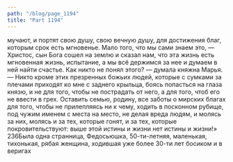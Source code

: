 ```yaml
---
path: "/blog/page_1194"
title: "Part 1194"
---
```


 мучают, и портят свою душу, свою вечную душу, для достижения благ, которым срок есть мгновенье. Мало того, что мы сами знаем это, — Христос, сын Бога сошел на землю и сказал нам, что эта жизнь есть мгновенная жизнь, испытание, а мы всё держимся за нее и думаем в ней найти счастье. Как никто не понял этого? — думала княжна Марья. — Никто кроме этих презренных божьих людей, которые с сумками за плечами приходят ко мне с заднего крыльца, боясь попасться на глаза князю, и не для того, чтобы не пострадать от него, а для того, чтоб его не ввести в грех. Оставить семью, родину, все заботы о мирских благах для того, чтобы не прилепляясь ни к чему, ходить в посконном рубище, под чужим именем с места на место, не делая вреда людям, и молясь за них, молясь и за тех, которые гонят, и за тех, которые покровительствуют: выше этой истины и жизни нет истины и жизни!»
236Была одна странница, Федосьюшка, 50-ти-летняя, маленькая, тихонькая, рябая женщина, ходившая уже более 30-ти лет босиком и в веригах
